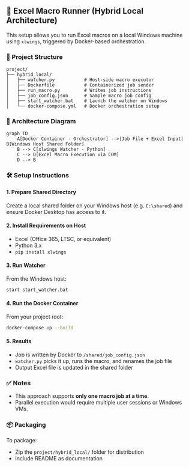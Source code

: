 ## 🚀 Excel Macro Runner (Hybrid Local Architecture)

This setup allows you to run Excel macros on a local Windows machine using `xlwings`, triggered by Docker-based orchestration.

### 📁 Project Structure

```
project/
├── hybrid_local/
│   ├── watcher.py           # Host-side macro executor
│   ├── Dockerfile           # Containerized job sender
│   ├── run_macro.py         # Writes job instructions
│   ├── job_config.json      # Sample macro job config
│   ├── start_watcher.bat    # Launch the watcher on Windows
│   └── docker-compose.yml   # Docker orchestration setup
```

### 🧱 Architecture Diagram

```mermaid
graph TD
    A[Docker Container - Orchestrator] -->|Job File + Excel Input| B[Windows Host Shared Folder]
    B --> C[xlwings Watcher - Python]
    C --> D[Excel Macro Execution via COM]
    D --> B
```

### 🛠️ Setup Instructions

#### 1. Prepare Shared Directory
Create a local shared folder on your Windows host (e.g. `C:\shared`) and ensure Docker Desktop has access to it.

#### 2. Install Requirements on Host
- Excel (Office 365, LTSC, or equivalent)
- Python 3.x
- `pip install xlwings`

#### 3. Run Watcher
From the Windows host:
```bash
start start_watcher.bat
```

#### 4. Run the Docker Container
From your project root:
```bash
docker-compose up --build
```

#### 5. Results
- Job is written by Docker to `/shared/job_config.json`
- `watcher.py` picks it up, runs the macro, and renames the job file
- Output Excel file is updated in the shared folder

### ✅ Notes
- This approach supports **only one macro job at a time**.
- Parallel execution would require multiple user sessions or Windows VMs.

### 📦 Packaging
To package:
- Zip the `project/hybrid_local/` folder for distribution
- Include README as documentation
